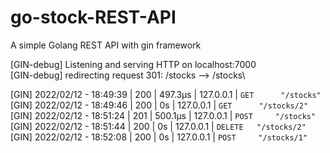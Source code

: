 # go-stock-REST-API
A simple Golang REST API with gin framework

[GIN-debug] Listening and serving HTTP on localhost:7000\
[GIN-debug] redirecting request 301: /stocks --> /stocks\

[GIN] 2022/02/12 - 18:49:39 | 200 |       497.3µs |       127.0.0.1 | `GET      "/stocks"`\
[GIN] 2022/02/12 - 18:49:46 | 200 |            0s |       127.0.0.1 | `GET      "/stocks/2"`\
[GIN] 2022/02/12 - 18:51:24 | 201 |       500.1µs |       127.0.0.1 | `POST     "/stocks"`\
[GIN] 2022/02/12 - 18:51:44 | 200 |            0s |       127.0.0.1 | `DELETE   "/stocks/2"`\
[GIN] 2022/02/12 - 18:52:08 | 200 |            0s |       127.0.0.1 | `POST     "/stocks/1"`
